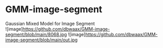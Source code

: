 # GMM-image-segment
Gaussian Mixed Model for Image Segment  
![image]https://github.com/dbwaax/GMM-image-segment/blob/main/8068.jpg ![image]https://github.com/dbwaax/GMM-image-segment/blob/main/out.jpg
